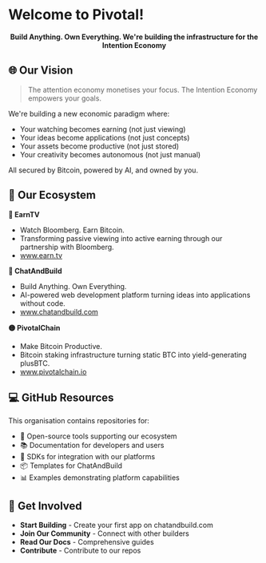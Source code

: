 # **Welcome to Pivotal!**

<div align="center">

**Build Anything. Own Everything. We're building the infrastructure for the Intention Economy**

</div>

## 🌐 **Our Vision**

> The attention economy monetises your focus. The Intention Economy empowers your goals.

We're building a new economic paradigm where:
- Your watching becomes earning (not just viewing)
- Your ideas become applications (not just concepts)
- Your assets become productive (not just stored)
- Your creativity becomes autonomous (not just manual)

All secured by Bitcoin, powered by AI, and owned by you.

## 🧩 **Our Ecosystem**


**🔴 EarnTV**
- Watch Bloomberg. Earn Bitcoin.
- Transforming passive viewing into active earning through our partnership with Bloomberg.
- www.earn.tv

**🔵 ChatAndBuild**
- Build Anything. Own Everything.
- AI-powered web development platform turning ideas into applications without code.
- www.chatandbuild.com

**🟡 PivotalChain**
- Make Bitcoin Productive.
- Bitcoin staking infrastructure turning static BTC into yield-generating plusBTC.
- www.pivotalchain.io

## 💻  **GitHub Resources**

This organisation contains repositories for:

- 🧰 Open-source tools supporting our ecosystem
- 📚 Documentation for developers and users
- 🔌 SDKs for integration with our platforms
- 📦 Templates for ChatAndBuild
- 📊 Examples demonstrating platform capabilities

## 🚀 **Get Involved**

- **Start Building** - Create your first app on chatandbuild.com
- **Join Our Community** - Connect with other builders
- **Read Our Docs** - Comprehensive guides
- **Contribute** - Contribute to our repos

